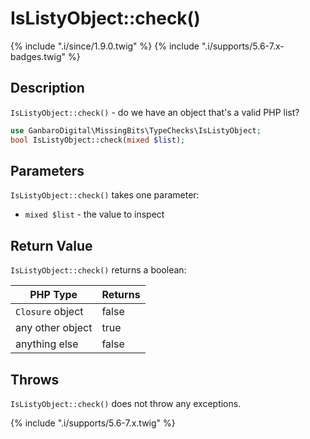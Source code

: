 # IsListyObject::check()

{% include ".i/since/1.9.0.twig" %}
{% include ".i/supports/5.6-7.x-badges.twig" %}

## Description

`IsListyObject::check()` - do we have an object that's a valid PHP list?

```php
use GanbaroDigital\MissingBits\TypeChecks\IsListyObject;
bool IsListyObject::check(mixed $list);
```

## Parameters

`IsListyObject::check()` takes one parameter:

* `mixed $list` - the value to inspect

## Return Value

`IsListyObject::check()` returns a boolean:

PHP Type | Returns
---------|--------
`Closure` object | false
any other object | true
anything else | false

## Throws

`IsListyObject::check()` does not throw any exceptions.

{% include ".i/supports/5.6-7.x.twig" %}
